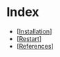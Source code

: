 # Index

- [[Installation]] 
- [[Restart]]
- [[References]]


[//begin]: # "Autogenerated link references for markdown compatibility"
[Installation]: Installation.md "Installation"
[Restart]: Restart.md "Restart"
[References]: References.md "List of helpful references for the Kore competition"
[//end]: # "Autogenerated link references"